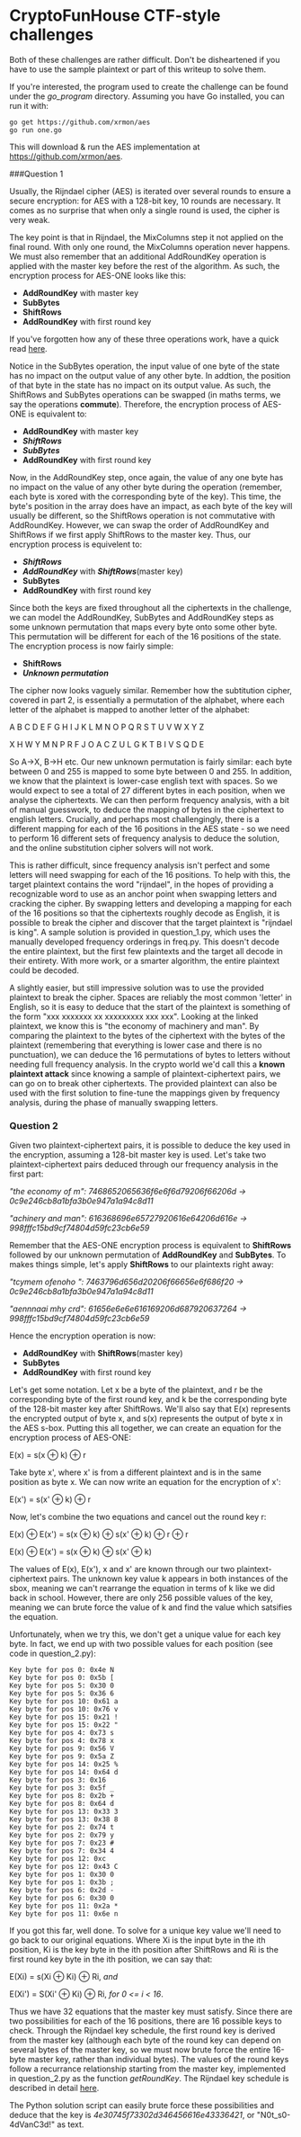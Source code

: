 # CryptoFunHouse CTF-style challenges

Both of these challenges are rather difficult. Don't be disheartened if you have to use the sample plaintext or part of this writeup to solve them.

If you're interested, the program used to create the challenge can be found under the *go_program* directory. Assuming you have Go installed, you can run it with:

```
go get https://github.com/xrmon/aes
go run one.go
```

This will download & run the AES implementation at https://github.com/xrmon/aes.

###Question 1

Usually, the Rijndael cipher (AES) is iterated over several rounds to ensure a secure encryption: for AES with a 128-bit key, 10 rounds are necessary. It comes as no surprise that when only a single round is used, the cipher is very weak.

The key point is that in Rijndael, the MixColumns step it not applied on the final round. With only one round, the MixColumns operation never happens. We must also remember that an additional AddRoundKey operation is applied with the master key before the rest of the algorithm. As such, the encryption process for AES-ONE looks like this:

* **AddRoundKey** with master key
* **SubBytes**
* **ShiftRows**
* **AddRoundKey** with first round key

If you've forgotten how any of these three operations work, have a quick read [here](https://en.wikipedia.org/wiki/Advanced_Encryption_Standard).

Notice in the SubBytes operation, the input value of one byte of the state has no impact on the output value of any other byte. In addtion, the position of that byte in the state has no impact on its output value. As such, the ShiftRows and SubBytes operations can be swapped (in maths terms, we say the operations **commute**). Therefore, the encryption process of AES-ONE is equivalent to:

* **AddRoundKey** with master key
* ***ShiftRows***
* ***SubBytes***
* **AddRoundKey** with first round key

Now, in the AddRoundKey step, once again, the value of any one byte has no impact on the value of any other byte during the operation (remember, each byte is xored with the corresponding byte of the key). This time, the byte's position in the array does have an impact, as each byte of the key will usually be different, so the ShiftRows operation is not commutative with AddRoundKey. However, we can swap the order of AddRoundKey and ShiftRows if we first apply ShiftRows to the master key. Thus, our encryption process is equivelent to:

- ***ShiftRows***
- ***AddRoundKey*** with ***ShiftRows***(master key)
- **SubBytes**
- **AddRoundKey** with first round key

Since both the keys are fixed throughout all the ciphertexts in the challenge, we can model the AddRoundKey, SubBytes and AddRoundKey steps as some unknown permutation that maps every byte onto some other byte. This permutation will be different for each of the 16 positions of the state. The encryption process is now fairly simple:

* **ShiftRows**
* ***Unknown permutation***

The cipher now looks vaguely similar. Remember how the subtitution cipher, covered in part 2, is essentially a permutation of the alphabet, where each letter of the alphabet is mapped to another letter of the alphabet:

 A B C D E F G H I J K L M N O P Q R S T U V W X Y Z

 X H W Y M N P R F J O A C Z U L G K T B I V S Q D E

So A->X, B->H etc. Our new unknown permutation is fairly similar: each byte between 0 and 255 is mapped to some byte between 0 and 255. In addition, we know that the plaintext is lower-case english text with spaces. So we would expect to see a total of 27 different bytes in each position, when we analyse the ciphertexts. We can then perform frequency analysis, with a bit of manual guesswork, to deduce the mapping of bytes in the ciphertext to english letters. Crucially, and perhaps most challengingly, there is a different mapping for each of the 16 positions in the AES state - so we need to perform 16 different sets of frequency analysis to deduce the solution, and the online substitution cipher solvers will not work.

This is rather difficult, since frequency analysis isn't perfect and some letters will need swapping for each of the 16 positions. To help with this, the target plaintext contains the word "rijndael", in the hopes of providing a recognizable word to use as an anchor point when swapping letters and cracking the cipher. By swapping letters and developing a mapping for each of the 16 positions so that the ciphertexts roughly decode as English, it is possible to break the cipher and discover that the target plaintext is "rijndael is king". A sample solution is provided in question_1.py, which uses the manually developed frequency orderings in freq.py. This doesn't decode the entire plaintext, but the first few plaintexts and the target all decode in their entirety. With more work, or a smarter algorithm, the entire plaintext could be decoded.

A slightly easier, but still impressive solution was to use the provided plaintext to break the cipher. Spaces are reliably the most common 'letter' in English, so it is easy to deduce that the start of the plaintext is something of the form "xxx xxxxxxx xx xxxxxxxxx xxx xxx". Looking at the linked plaintext, we know this is "the economy of machinery and man". By comparing the plaintext to the bytes of the ciphertext with the bytes of the plaintext (remembering that everything is lower case and there is no punctuation), we can deduce the 16 permutations of bytes to letters without needing full frequency analysis. In the crypto world we'd call this a **known plaintext attack** since knowing a sample of plaintext-ciphertext pairs, we can go on to break other ciphertexts. The provided plaintext can also be used with the first solution to fine-tune the mappings given by frequency analysis, during the phase of manually swapping letters.

### Question 2

Given two plaintext-ciphertext pairs, it is possible to deduce the key used in the encryption, assuming a 128-bit master key is used. Let's take two plaintext-ciphertext pairs deduced through our frequency analysis in the first part:

*"the economy of m": 7468652065636f6e6f6d79206f66206d -> 0c9e246cb8a1bfa3b0e947a1a94c8d11*

*"achinery and man": 616368696e65727920616e64206d616e -> 998fffc15bd9cf74804d59fc23cb6e59*

Remember that the AES-ONE encryption process is equivalent to **ShiftRows** followed by our unknown permutation of **AddRoundKey** and **SubBytes**. To makes things simple, let's apply **ShiftRows** to our plaintexts right away:

*"tcymem  ofenoho ": 7463796d656d20206f66656e6f686f20 -> 0c9e246cb8a1bfa3b0e947a1a94c8d11*

*"aennnaai mhy crd": 61656e6e6e616169206d687920637264 -> 998fffc15bd9cf74804d59fc23cb6e59*

Hence the encryption operation is now:

- **AddRoundKey** with **ShiftRows**(master key)
- **SubBytes**
- **AddRoundKey** with first round key

Let's get some notation. Let x be a byte of the plaintext, and r be the corresponding byte of the first round key, and k be the corresponding byte of the 128-bit master key after ShiftRows. We'll also say that E(x) represents the encrypted output of byte x, and s(x) represents the output of byte x in the AES s-box. Putting this all together, we can create an equation for the encryption process of AES-ONE:

E(x) = s(x ⊕ k) ⊕ r

Take byte x', where x' is from a different plaintext and is in the same position as byte x. We can now write an equation for the encryption of x':

E(x') = s(x' ⊕ k) ⊕ r

Now, let's combine the two equations and cancel out the round key r:

E(x) ⊕ E(x') = s(x ⊕ k) ⊕ s(x' ⊕ k) ⊕ r ⊕ r

E(x) ⊕ E(x') = s(x ⊕ k) ⊕ s(x' ⊕ k)

The values of E(x), E(x'), x and x' are known through our two plaintext-ciphertext pairs. The unknown key value k appears in both instances of the sbox, meaning we can't rearrange the equation in terms of k like we did back in school. However, there are only 256 possible values of the key, meaning we can brute force the value of k and find the value which satsifies the equation.

Unfortunately, when we try this, we don't get a unique value for each key byte. In fact, we end up with two possible values for each position (see code in question_2.py):

```
Key byte for pos 0: 0x4e N
Key byte for pos 0: 0x5b [
Key byte for pos 5: 0x30 0
Key byte for pos 5: 0x36 6
Key byte for pos 10: 0x61 a
Key byte for pos 10: 0x76 v
Key byte for pos 15: 0x21 !
Key byte for pos 15: 0x22 "
Key byte for pos 4: 0x73 s
Key byte for pos 4: 0x78 x
Key byte for pos 9: 0x56 V
Key byte for pos 9: 0x5a Z
Key byte for pos 14: 0x25 %
Key byte for pos 14: 0x64 d
Key byte for pos 3: 0x16
Key byte for pos 3: 0x5f _
Key byte for pos 8: 0x2b +
Key byte for pos 8: 0x64 d
Key byte for pos 13: 0x33 3
Key byte for pos 13: 0x38 8
Key byte for pos 2: 0x74 t
Key byte for pos 2: 0x79 y
Key byte for pos 7: 0x23 #
Key byte for pos 7: 0x34 4
Key byte for pos 12: 0xc
Key byte for pos 12: 0x43 C
Key byte for pos 1: 0x30 0
Key byte for pos 1: 0x3b ;
Key byte for pos 6: 0x2d -
Key byte for pos 6: 0x30 0
Key byte for pos 11: 0x2a *
Key byte for pos 11: 0x6e n
```

If you got this far, well done. To solve for a unique key value we'll need to go back to our original equations. Where Xi is the input byte in the ith position, Ki is the key byte in the ith position after ShiftRows and Ri is the first round key byte in the ith position, we can say that:

E(Xi) = s(Xi ⊕ Ki) ⊕ Ri,  *and*

E(Xi') = S(Xi' ⊕ Ki) ⊕ Ri,  *for 0 <= i < 16*.

Thus we have 32 equations that the master key must satisfy.  Since there are two possibilities for each of the 16 positions, there are 16 possible keys to check. Through the Rijndael key schedule, the first round key is derived from the master key (although each byte of the round key can depend on several bytes of the master key, so we must now brute force the entire 16-byte master key, rather than individual bytes). The values of the round keys follow a recurrance relationship starting from the master key, implemented in question_2.py as the function *getRoundKey*. The Rijndael key schedule is described in detail [here](https://en.wikipedia.org/wiki/Rijndael_key_schedule).

The Python solution script can easily brute force these possibilities and deduce that the key is *4e30745f73302d346456616e43336421*, or "N0t_s0-4dVanC3d!" as text.

